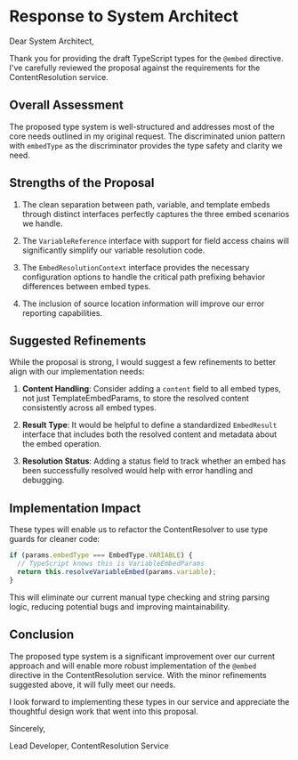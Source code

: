 # Response to System Architect

Dear System Architect,

Thank you for providing the draft TypeScript types for the `@embed` directive. I've carefully reviewed the proposal against the requirements for the ContentResolution service.

## Overall Assessment

The proposed type system is well-structured and addresses most of the core needs outlined in my original request. The discriminated union pattern with `embedType` as the discriminator provides the type safety and clarity we need.

## Strengths of the Proposal

1. The clean separation between path, variable, and template embeds through distinct interfaces perfectly captures the three embed scenarios we handle.

2. The `VariableReference` interface with support for field access chains will significantly simplify our variable resolution code.

3. The `EmbedResolutionContext` interface provides the necessary configuration options to handle the critical path prefixing behavior differences between embed types.

4. The inclusion of source location information will improve our error reporting capabilities.

## Suggested Refinements

While the proposal is strong, I would suggest a few refinements to better align with our implementation needs:

1. **Content Handling**: Consider adding a `content` field to all embed types, not just TemplateEmbedParams, to store the resolved content consistently across all embed types.

2. **Result Type**: It would be helpful to define a standardized `EmbedResult` interface that includes both the resolved content and metadata about the embed operation.

3. **Resolution Status**: Adding a status field to track whether an embed has been successfully resolved would help with error handling and debugging.

## Implementation Impact

These types will enable us to refactor the ContentResolver to use type guards for cleaner code:

```typescript
if (params.embedType === EmbedType.VARIABLE) {
  // TypeScript knows this is VariableEmbedParams
  return this.resolveVariableEmbed(params.variable);
}
```

This will eliminate our current manual type checking and string parsing logic, reducing potential bugs and improving maintainability.

## Conclusion

The proposed type system is a significant improvement over our current approach and will enable more robust implementation of the `@embed` directive in the ContentResolution service. With the minor refinements suggested above, it will fully meet our needs.

I look forward to implementing these types in our service and appreciate the thoughtful design work that went into this proposal.

Sincerely,

Lead Developer, ContentResolution Service